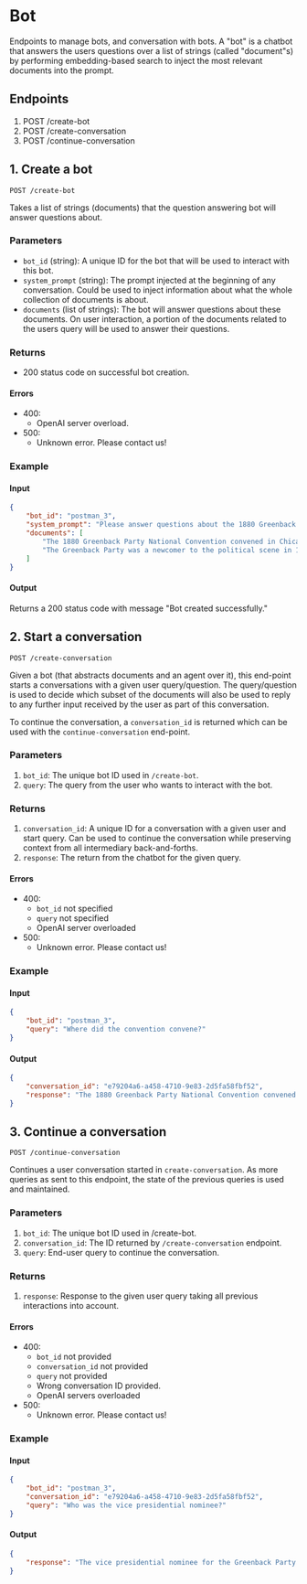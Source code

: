 # Bot

Endpoints to manage bots, and conversation with bots. A "bot" is a chatbot that answers the users questions over a list of strings (called "document"s) by performing embedding-based search to inject the most relevant documents into the prompt.

## Endpoints

1. POST /create-bot
2. POST /create-conversation
3. POST /continue-conversation

## 1. Create a bot 
`POST /create-bot`

Takes a list of strings (documents) that the question answering bot will answer questions about.

### Parameters

- `bot_id` (string): A unique ID for the bot that will be used to interact with this bot.
- `system_prompt` (string): The prompt injected at the beginning of any conversation. Could be used to inject information about what the whole collection of documents is about. 
- `documents` (list of strings): The bot will answer questions about these documents. On user interaction, a portion of the documents related to the users query will be used to answer their questions.

### Returns

- 200 status code on successful bot creation.

#### Errors

- 400:
  - OpenAI server overload.
- 500:
  - Unknown error. Please contact us!

### Example

#### Input

```json
{
    "bot_id": "postman_3",
    "system_prompt": "Please answer questions about the 1880 Greenback Party National Convention.",
    "documents": [
        "The 1880 Greenback Party National Convention convened in Chicago from June 9 to June 11 to select presidential and vice presidential nominees and write a party platform for the Greenback Party in the United States presidential election of 1880. Delegates chose James B. Weaver of Iowa for President and Barzillai J. Chambers of Texas for Vice President.",
        "The Greenback Party was a newcomer to the political scene in 1880 having arisen, mostly in the nation's West and South, as a response to the economic depression that followed the Panic of 1873. During the Civil War, Congress had authorized greenbacks, a form of money redeemable in government bonds, rather than in then-traditional gold. After the war, many Democrats and Republicans in the East sought to return to the gold standard, and the government began to withdraw greenbacks from circulation. The reduction of the money supply, combined with the economic depression, made life harder for debtors, farmers, and industrial laborers; the Greenback Party hoped to draw support from these groups."
    ]
}
```

#### Output

Returns a 200 status code with message "Bot created successfully."

## 2. Start a conversation
`POST /create-conversation`

Given a bot (that abstracts documents and an agent over it), this end-point starts a conversations with a given user query/question. The query/question is used to decide which subset of the documents will also be used to reply to any further input received by the user as part of this conversation.

To continue the conversation, a `conversation_id` is returned which can be used with the `continue-conversation` end-point.

### Parameters

1. `bot_id`: The unique bot ID used in `/create-bot`.
2. `query`: The query from the user who wants to interact with the bot.

### Returns

1. `conversation_id`: A unique ID for a conversation with a given user and start query. Can be used to continue the conversation while preserving context from all intermediary back-and-forths.
2. `response`: The return from the chatbot for the given query.

#### Errors

- 400:
    - `bot_id` not specified
    - `query` not specified
    - OpenAI server overloaded
- 500:
    - Unknown error. Please contact us!

### Example

#### Input
```json
{
    "bot_id": "postman_3",
    "query": "Where did the convention convene?"
}
```

#### Output

```json
{
    "conversation_id": "e79204a6-a458-4710-9e83-2d5fa58fbf52",
    "response": "The 1880 Greenback Party National Convention convened in Chicago."
}
```

## 3. Continue a conversation
`POST /continue-conversation`

Continues a user conversation started in `create-conversation`. As more queries as sent to this endpoint, the state of the previous queries is used and maintained.

### Parameters

1. `bot_id`: The unique bot ID used in /create-bot.
2. `conversation_id`: The ID returned by `/create-conversation` endpoint.
3. `query`: End-user query to continue the conversation.

### Returns

1. `response`: Response to the given user query taking all previous interactions into account.

#### Errors

- 400:
    - `bot_id` not provided
    - `conversation_id` not provided
    - `query` not provided
    - Wrong conversation ID provided.
    - OpenAI servers overloaded
- 500:
    - Unknown error. Please contact us!
### Example

#### Input

```json
{
    "bot_id": "postman_3",
    "conversation_id": "e79204a6-a458-4710-9e83-2d5fa58fbf52",
    "query": "Who was the vice presidential nominee?"
}
```

#### Output

```json
{
    "response": "The vice presidential nominee for the Greenback Party in the 1880 United States presidential election was Barzillai J. Chambers of Texas."
}
```